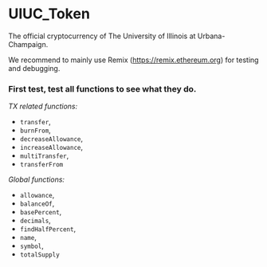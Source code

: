 # UIUC_Token
The official cryptocurrency of The University of Illinois at Urbana-Champaign.

We recommend to mainly use Remix (https://remix.ethereum.org) for testing and debugging. 

### First test, test all functions to see what they do.

*TX related functions:*
* `transfer`, 
* `burnFrom`,
* `decreaseAllowance`,
*  `increaseAllowance`,
* `multiTransfer`,
* `transferFrom`

*Global functions:*
* `allowance`,
* `balanceOf`,
* `basePercent`,
* `decimals`,
* `findHalfPercent`,
* `name`,
* `symbol`,
* `totalSupply`
